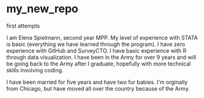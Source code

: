 # my_new_repo

first attempts

I am Elena Spielmann, second year MPP. My level of experience with STATA is basic (everything we have learned through the program). I have zero experience with GitHub and SurveyCTO. I have basic experience with R through data visualization. I have been in the Army for over 9 years and will be going back to the Army after I graduate, hopefully with more technical skills involving coding.

I have been married for five years and have two fur babies. I'm orginally from Chicago, but have moved all over the country because of the Army.
